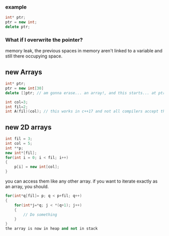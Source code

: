 
### example
````c++
int* ptr;
ptr = new int;
delete ptr;
````

### What if I overwrite the pointer?
memory leak,
the previous spaces in memory aren't linked to a variable and still there occupying space.

## new Arrays
````c++
int* ptr;
ptr = new int[30]
delete []ptr; // am gonna erase... an array!, and this starts... at ptr!

int col=3;
int fil=2;
int A(fil)(col); // this works in c++17 and not all compilers accept this.
````
## new 2D arrays
````c++
int fil = 3;
int col = 5;
int **p;
new int*[fil];
for(int i = 0; i < fil; i++)
{
	p[i] = new int[col];
}
````
you can access them like any other array.
if you want to iterate exactly as an array, you should.
````c++
for(int*q[fil]= p; q < p+fil; q++)
{
	for(int*j=*q; j < *(q+1); j++)
	{
		// Do something
	}
}
the array is now in heap and not in stack
````




